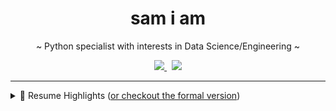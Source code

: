 <h1 align='center'>
  sam i am 
</h1>


<p align='center'>
  ~ Python specialist with interests in Data Science/Engineering ~
</p>
<p align='center'>
  <a href="https://www.linkedin.com/in/samuel-zonay/">
    <img src="https://img.shields.io/badge/linkedin-%230077B5.svg?&style=for-the-badge&logo=linkedin&logoColor=white"/>
  </a>&nbsp;
  <a href="mailto:samuel.zonay@gmail.com">
    <img src="https://img.shields.io/badge/Gmail-D14836?style=for-the-badge&logo=gmail&logoColor=white"/>
  </a>
</p>


---





<details>
    <summary>📃 Resume Highlights (<a href="https://www.zonay.net/cv/">or checkout the formal version</a>)</summary>





## Experience

- 👨‍💻 **Rotunda Solutions, Data Science**
  📆 May 2019 - Present
  📍 **Remote**
  - Data scientist on team of four leveraging Python to support data collection, processing and machine learning tasks 
  - Overhauled entity recognition processes with graph modeling (MongoDB/networkx), boosting potential conflict of interest count >167%

<p align='center'>
    <img src="https://img.shields.io/badge/Python-3776AB?style=for-the-badge&logo=python&logoColor=white" />
    <img src="https://img.shields.io/badge/MongoDB-4EA94B?style=for-the-badge&logo=mongodb&logoColor=white" />
    <img src="https://img.shields.io/badge/Pandas-2C2D72?style=for-the-badge&logo=pandas&logoColor=white" />
</p>

- Supplemented contract bid after improving loan quality random forest classification from 68% to 86%, employing feature engineering techniques such as Deep Feature Synthesis with Pandas/scikit-learn

<p align='center'>
    <img src="https://img.shields.io/badge/SciPy-654FF0?style=for-the-badge&logo=SciPy&logoColor=white" />
    <img src="https://img.shields.io/badge/PostgreSQL-316192?style=for-the-badge&logo=postgresql&logoColor=white" />
</p>

- 👨‍💻 **iD Tech MIT AI Academy, Instructor**
  📆 Summer 2019
  📍 **Cambridge, Mass**
  - Inspired interests of >40 students in machine/deep through custom lessons in Keras, scikit-learn and NumPy 

<p align='center'>
    <img src="https://img.shields.io/badge/Keras-D00000?style=for-the-badge&logo=Keras&logoColor=white"/>
    <img src="https://img.shields.io/badge/Numpy-777BB4?style=for-the-badge&logo=numpy&logoColor=white" />
    <img src="https://img.shields.io/badge/scikit_learn-F7931E?style=for-the-badge&logo=scikit-learn&logoColor=white" />
</p>



## Education

- 📍 **University of Vermont** - College of Engineering and Mathematics
  - 📖 **M.S., Data Science and Complex Systems**
    📆 2018- 2019
  - 📖 **B.S., Mathematics and Computer Science (Major/Minor)**
    📆 2014 - 2018
    </details>